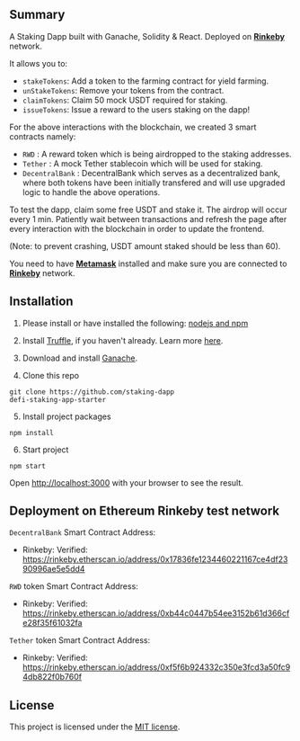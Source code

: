 ## Summary 

A Staking Dapp built with Ganache, Solidity &amp; React.
Deployed on **[Rinkeby](https://www.rinkeby.io/#stats)** network.

It allows you to:

- `stakeTokens`: Add a token to the farming contract for yield farming.
- `unStakeTokens`: Remove your tokens from the contract.
- `claimTokens`: Claim 50 mock USDT required for staking.
- `issueTokens`: Issue a reward to the users staking on the dapp!

For the above interactions with the blockchain, we created 3 smart contracts namely:

- `RWD` : A reward token which is being airdropped to the staking addresses.
- `Tether` : A mock Tether stablecoin which will be used for staking.
- `DecentralBank` : DecentralBank which serves as a decentralized bank, where both tokens 
have been initially transfered and will use upgraded logic to handle the above operations.

To test the dapp, claim some free USDT and stake it.
The airdrop will occur every 1 min.
Patiently wait between transactions and refresh the page after every interaction
with the blockchain in order to update the frontend.

(Note: to prevent crashing, USDT amount staked should be less than 60).

You need to have **[Metamask](https://metamask.io/)** installed and make sure you are connected to **[Rinkeby](https://www.rinkeby.io/#stats)** network.



## Installation

1. Please install or have installed the following: [nodejs and npm](https://nodejs.org/en/download/)


2. Install [Truffle](https://trufflesuite.com/docs/truffle/getting-started/installation/), if you haven't already. Learn more [here](https://trufflesuite.com/).


3. Download and install [Ganache](https://trufflesuite.com/docs/ganache/quickstart/). 


4. Clone this repo

```
git clone https://github.com/staking-dapp
defi-staking-app-starter
```

5. Install project packages

```
npm install
```

6. Start project

```
npm start
```

Open [http://localhost:3000](http://localhost:3000) with your browser to see the result.



## Deployment on Ethereum Rinkeby test network

`DecentralBank` Smart Contract Address:
* Rinkeby: Verified: https://rinkeby.etherscan.io/address/0x17836fe1234460221167ce4df2390996ae5e5dd4

`RWD` token Smart Contract Address:
* Rinkeby: Verified: https://rinkeby.etherscan.io/address/0xb44c0447b54ee3152b61d366cfe28f35f61032fa

`Tether` token Smart Contract Address:
* Rinkeby: Verified: https://rinkeby.etherscan.io/address/0xf5f6b924332c350e3fcd3a50fc94db822f0b760f



## License

This project is licensed under the [MIT license](LICENSE).
